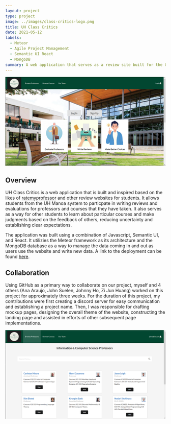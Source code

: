 ```yaml
---
layout: project
type: project
image: ../images/class-critics-logo.png
title: UH Class Critics
date: 2021-05-12
labels:
  - Meteor
  - Agile Project Management
  - Semantic UI React
  - MongoDB
summary: A web application that serves as a review site built for the UH Manoa community,
---
```


<img class="ui large image" src="../images/class-critics-landing.png">


## Overview

UH Class Critics is a web application that is built and inspired based on the likes of [ratemyprofessor](https://www.ratemyprofessors.com/) and other review websites for students. It allows students from the UH Manoa system to particpate in writing reviews and evaluations for professors and courses that they have taken. It also serves as a way for other students to learn about particular courses and make judgments based on the feedback of others, reducing uncertainty and establishing clear expectations. 

The application was built using a combination of Javascript, Semantic UI, and React. It utilizies the Meteor framework as its architecture and the MongoDB database as a way to manage the data coming in and out as users use the website and write new data. A link to the deployment can be found [here](https://class-critics.xyz/#/).

## Collaboration

Using GitHub as a primary way to collaborate on our project, myself and 4 others (Ana Araujo, John Suelen, Johnny Ho, Zi Jun Huang) worked on this project for approximately three weeks. For the duration of this project, my contributions were first creating a discord server for easy communication and establishing a project name. Then, I was responsible for drafting mockup pages, designing the overall theme of the website, constructing the landing page and assisted in efforts of other subsequent page implementations.

<img class="ui large image" src="../images/professors.png">
